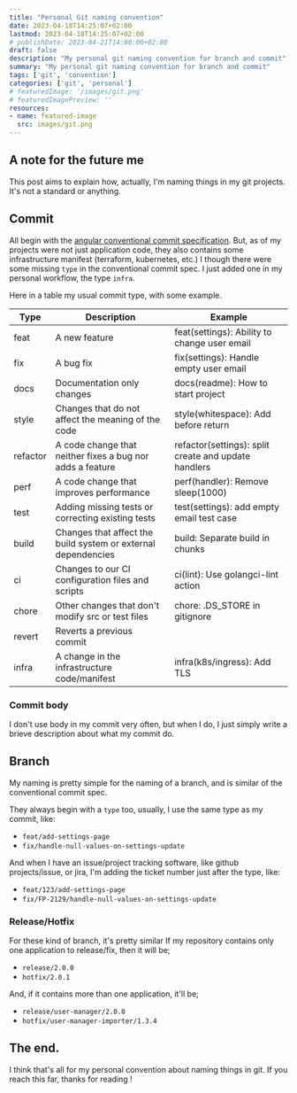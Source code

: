 ```yaml
---
title: "Personal Git naming convention"
date: 2023-04-18T14:25:07+02:00
lastmod: 2023-04-18T14:25:07+02:00
# publishDate: 2023-04-21T14:00:00+02:00
draft: false
description: "My personal git naming convention for branch and commit"
summary: "My personal git naming convention for branch and commit"
tags: ['git', 'convention']
categories: ['git', 'personal']
# featuredImage: '/images/git.png'
# featuredImagePreview: ''
resources:
- name: featured-image
  src: images/git.png
---
```


## A note for the future me

This post aims to explain how, actually, I'm naming things in my git projects. It's not a standard or anything.

## Commit

All begin with the [angular conventional commit specification](https://github.com/angular/angular/blob/22b96b9/CONTRIBUTING.md#-commit-message-guidelines).
But, as of my projects were not just application code, they also contains some infrastructure manifest (terraform, kubernetes, etc.) I though there were some missing `type`
in the conventional commit spec. I just added one in my personal workflow, the type `infra`.

Here in a table my usual commit type, with some example.

| Type     | Description                                                   | Example                                              |
|----------|---------------------------------------------------------------|------------------------------------------------------|
| feat     | A new feature                                                 | feat(settings): Ability to change user email         |
| fix      | A bug fix                                                     | fix(settings): Handle empty user email               |
| docs     | Documentation only changes                                    | docs(readme): How to start project                   |
| style    | Changes that do not affect the meaning of the code            | style(whitespace): Add before return                 |
| refactor | A code change that neither fixes a bug nor adds a feature     | refactor(settings): split create and update handlers |
| perf     | A code change that improves performance                       | perf(handler): Remove sleep(1000)                    |
| test     | Adding missing tests or correcting existing tests             | test(settings): add empty email test case            |
| build    | Changes that affect the build system or external dependencies | build: Separate build in chunks                      |
| ci       | Changes to our CI configuration files and scripts             | ci(lint): Use golangci-lint action                   |
| chore    | Other changes that don't modify src or test files             | chore: .DS_STORE in gitignore                        |
| revert   | Reverts a previous commit                                     |                                                      |
| infra    | A change in the infrastructure code/manifest                  | infra(k8s/ingress): Add TLS                          |

### Commit body

I don't use body in my commit very often, but when I do, I just simply write a brieve description about what my commit do.

## Branch

My naming is pretty simple for the naming of a branch, and is similar of the conventional commit spec.

They always begin with a `type` too, usually, I use the same type as my commit, like:
- `feat/add-settings-page`
- `fix/handle-null-values-on-settings-update`

And when I have an issue/project tracking software, like github projects/issue, or jira,
I'm adding the ticket number just after the type, like:
- `feat/123/add-settings-page`
- `fix/FP-2129/handle-null-values-on-settings-update`

### Release/Hotfix

For these kind of branch, it's pretty similar
If my repository contains only one application to release/fix, then it will be;
- `release/2.0.0`
- `hotfix/2.0.1`

And, if it contains more than one application, it'll be;
- `release/user-manager/2.0.0`
- `hotfix/user-manager-importer/1.3.4`

## The end.

I think that's all for my personal convention about naming things in git. If you reach this far, thanks for reading !